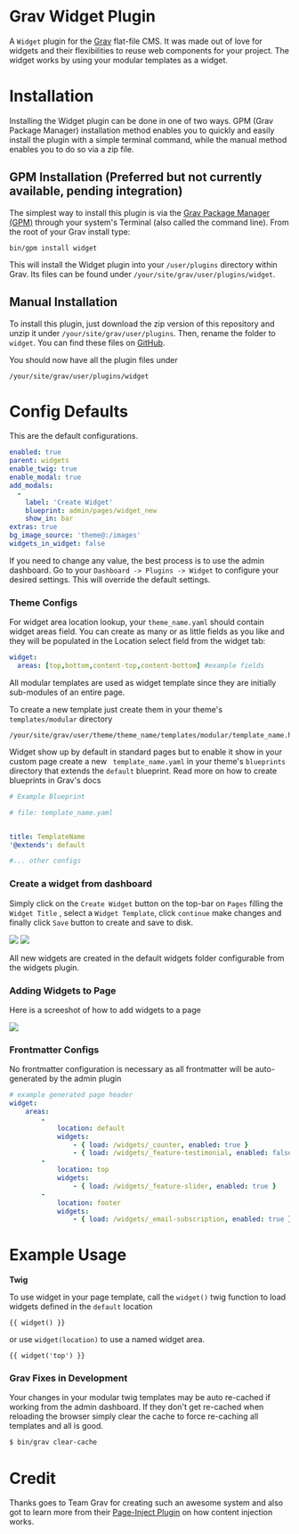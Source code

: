 # Grav Widget Plugin

A `Widget` plugin for the [Grav][grav] flat-file CMS. It was made out of love for widgets and their flexibilities to reuse web components for your project. The widget works by using your modular templates as a widget.

# Installation

Installing the Widget plugin can be done in one of two ways.  GPM (Grav Package Manager) installation method enables you to quickly and easily install the plugin with a simple terminal command, while the manual method enables you to do so via a zip file.

## GPM Installation (Preferred but not currently available, pending integration)

The simplest way to install this plugin is via the [Grav Package Manager (GPM)](http://learn.getgrav.org/advanced/grav-gpm) through your system's Terminal (also called the command line).  From the root of your Grav install type:

    bin/gpm install widget

This will install the Widget plugin into your `/user/plugins` directory within Grav. Its files can be found under `/your/site/grav/user/plugins/widget`.


## Manual Installation 

To install this plugin, just download the zip version of this repository and unzip it under `/your/site/grav/user/plugins`. Then, rename the folder to `widget`. You can find these files on [GitHub](https://github.com/sojimaxi/grav-plugin-widget).

You should now have all the plugin files under

    /your/site/grav/user/plugins/widget

# Config Defaults
This are the default configurations.

```yaml
enabled: true
parent: widgets
enable_twig: true
enable_modal: true
add_modals:
  -
    label: 'Create Widget'
    blueprint: admin/pages/widget_new
    show_in: bar
extras: true
bg_image_source: 'theme@:/images'
widgets_in_widget: false

```

If you need to change any value, the best process is to use the admin dashboard. Go to your `Dashboard -> Plugins -> Widget` to configure your desired settings. This will override the default settings.

### Theme Configs

For widget area location lookup, your `theme_name.yaml` should contain widget areas field. You can create as many or as little fields as you like and they will be populated in the Location select field from the widget tab:

```yaml
widget: 
  areas: [top,bottom,content-top,content-bottom] #example fields
```

All modular templates are used as widget template since they are initially sub-modules of an entire page.

To create a new template just create them in your theme's ` templates/modular ` directory

    /your/site/grav/user/theme/theme_name/templates/modular/template_name.html.twig

Widget show up by default in standard pages but to enable it show in your custom page create a new ` template_name.yaml`
in your theme's `blueprints` directory that extends the `default` blueprint. Read more on how to create blueprints in Grav's docs

```yaml
# Example Blueprint

# file: template_name.yaml


title: TemplateName
'@extends': default

#... other configs
```

### Create a widget from dashboard
Simply click on the ` Create Widget ` button on the top-bar on `Pages` filling the `Widget Title` , 
select a `Widget Template`, click `continue` make changes and finally click `Save` button to create and save to disk.

![](https://i.imgur.com/WXkrEF2.jpg)
![](https://i.imgur.com/lL3wlxr.jpg)

All new widgets are created in the default widgets folder configurable from the widgets plugin.

### Adding Widgets to Page 
Here is a screeshot of how to add widgets to a page

![](http://i.imgur.com/d5athK0.gif)

### Frontmatter Configs

No frontmatter configuration is necessary as all frontmatter will be auto-generated by the admin plugin

```yaml
# example generated page header 
widget:
    areas:
        -
            location: default
            widgets:
                - { load: /widgets/_counter, enabled: true }
                - { load: /widgets/_feature-testimonial, enabled: false }
        -
            location: top
            widgets:
                - { load: /widgets/_feature-slider, enabled: true } 
        -
            location: footer
            widgets:
                - { load: /widgets/_email-subscription, enabled: true }
```

# Example Usage

**Twig**

To use widget in your page template, call the ` widget() ` twig function to load widgets defined in the `default` location

```twig
{{ widget() }}
```
    
or use ` widget(location) ` to use a named widget area.

```twig
{{ widget('top') }}
```

### Grav Fixes in Development

Your changes in your modular twig templates may be auto re-cached if working from the admin dashboard.
If they don't get re-cached when reloading the browser simply clear the cache to force re-caching all templates and all is good.

```bash
$ bin/grav clear-cache

```
# Credit
Thanks goes to Team Grav for creating such an awesome system and also got to learn more from their [Page-Inject Plugin](https://github.com/getgrav/grav-plugin-page-inject) on how content injection works.

[grav]: http://github.com/getgrav/grav

